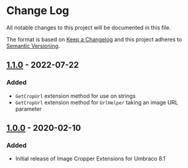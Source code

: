 # Change Log

All notable changes to this project will be documented in this file.

The format is based on [Keep a Changelog](https://keepachangelog.com/) and this project adheres to [Semantic Versioning](https://semver.org/).

## [1.1.0] - 2022-07-22
### Added
* `GetCropUrl` extension method for use on strings
* `GetCropUrl` extension method for `UrlHelper` taking an image URL parameter

## [1.0.0] - 2020-02-10
### Added
* Initial release of Image Cropper Extensions for Umbraco 8.1

[Unreleased]: https://github.com/callumbwhyte/umbraco-image-cropper-extensions/compare/release-1.1.0...HEAD
[1.1.0]: https://github.com/callumbwhyte/umbraco-image-cropper-extensions/compare/release-1.0.0...release-1.1.0
[1.0.0]: https://github.com/callumbwhyte/umbraco-image-cropper-extensions/tree/release-1.0.0